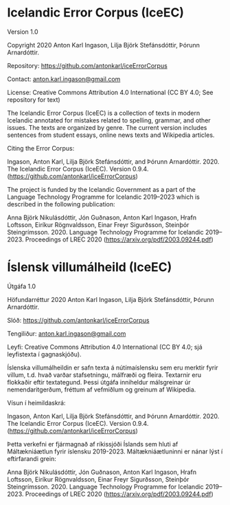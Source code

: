 # Icelandic Error Corpus (IceEC)

Version 1.0

Copyright 2020 Anton Karl Ingason, Lilja Björk Stefánsdóttir, Þórunn Arnardóttir.

Repository: https://github.com/antonkarl/iceErrorCorpus

Contact: anton.karl.ingason@gmail.com

License: Creative Commons Attribution 4.0 International (CC BY 4.0; See repository for text)

The Icelandic Error Corpus (IceEC) is a collection of texts in modern Icelandic annotated for mistakes related to spelling, grammar, and other issues. The texts are organized by genre. The current version includes sentences from student essays, online news texts and Wikipedia articles.

Citing the Error Corpus:

Ingason, Anton Karl, Lilja Björk Stefánsdóttir, and Þórunn Arnardóttir. 2020. The Icelandic Error Corpus (IceEC). Version 0.9.4. (https://github.com/antonkarl/iceErrorCorpus)

The project is funded by the Icelandic Government as a part of the Language Technology Programme for Icelandic 2019–2023 which is described in the following publication: 

Anna Björk Nikulásdóttir, Jón Guðnason, Anton Karl Ingason, Hrafn Loftsson, Eiríkur Rögnvaldsson, Einar Freyr Sigurðsson, Steinþór Steingrímsson. 2020. Language Technology Programme for Icelandic 2019–2023. Proceedings of LREC 2020 (https://arxiv.org/pdf/2003.09244.pdf)

# Íslensk villumálheild (IceEC)

Útgáfa 1.0

Höfundarréttur 2020 Anton Karl Ingason, Lilja Björk Stefánsdóttir, Þórunn Arnardóttir.

Slóð: https://github.com/antonkarl/iceErrorCorpus

Tengiliður: anton.karl.ingason@gmail.com

Leyfi: Creative Commons Attribution 4.0 International (CC BY 4.0; sjá leyfistexta í gagnaskjóðu).

Íslenska villumálheildin er safn texta á nútímaíslensku sem eru merktir fyrir villum, t.d. hvað varðar stafsetningu, málfræði og fleira. Textarnir eru flokkaðir eftir textategund. Þessi útgáfa inniheldur málsgreinar úr nemendaritgerðum, fréttum af vefmiðlum og greinum af Wikipedia. 

Vísun í heimildaskrá:

Ingason, Anton Karl, Lilja Björk Stefánsdóttir, and Þórunn Arnardóttir. 2020. The Icelandic Error Corpus (IceEC). Version 0.9.4. (https://github.com/antonkarl/iceErrorCorpus)

Þetta verkefni er fjármagnað af ríkissjóði Íslands sem hluti af Máltækniáætlun fyrir íslensku 2019-2023. Máltækniáætluninni er nánar lýst í eftirfarandi grein:

Anna Björk Nikulásdóttir, Jón Guðnason, Anton Karl Ingason, Hrafn Loftsson, Eiríkur Rögnvaldsson, Einar Freyr Sigurðsson, Steinþór Steingrímsson. 2020. Language Technology Programme for Icelandic 2019–2023. Proceedings of LREC 2020 (https://arxiv.org/pdf/2003.09244.pdf)
